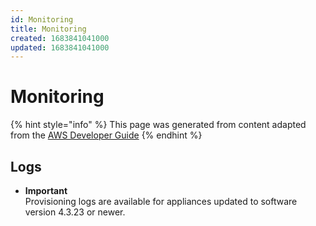 ```yaml
---
id: Monitoring
title: Monitoring
created: 1683841041000
updated: 1683841041000
---
```

# Monitoring

{% hint style="info" %}
This page was generated from content adapted from the [AWS Developer Guide](https://github.com/awsdocs/aws-panorama-developer-guide.git)
{% endhint %}

## Logs

- **Important**  
Provisioning logs are available for appliances updated to software version 4\.3\.23 or newer\.

